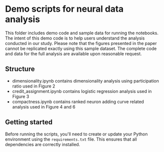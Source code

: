 # Demo scripts for neural data analysis
This folder includes demo code and sample data for running the notebooks. The intent of this demo code is to help users understand the analysis conducted in our study. Please note that the figures presented in the paper cannot be replicated exactly using this sample dataset. The complete code and data for the full analysis are available upon reasonable request.

## Structure 
 - dimensionality.ipynb contains dimensionality analysis using participation ratio used in Figure 2
 - credit_assignment.ipynb contains logistic regression analysis used in Figure 3 
 - compactness.ipynb contains ranked neuron adding curve related analysis used in Figure 4 and 6 

 ## Getting started 

Before running the scripts, you'll need to create or update your Python environment using the `requirements.txt` file. This ensures that all dependencies are correctly installed. 



